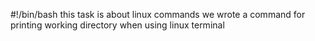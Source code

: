 #!/bin/bash
this task is about linux commands
we wrote a command for printing working directory
when using linux terminal
